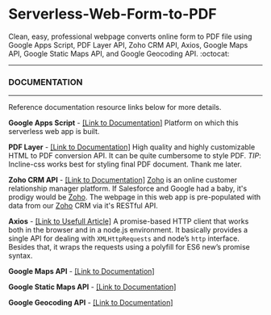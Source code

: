 
# Serverless-Web-Form-to-PDF    

Clean, easy, professional webpage converts online form to PDF file using Google Apps Script, PDF Layer API, Zoho CRM API, Axios, Google Maps API, Google Static Maps API, and Google Geocoding API. :octocat:

--------------------------

### DOCUMENTATION
--------------------------
Reference documentation resource links below for more details.    

**Google Apps Script**  -  [[Link to Documentation]][1]
Platform on which this serverless web app is built.

**PDF Layer**  -  [[Link to Documentation]][2]
High quality and highly customizable HTML to PDF conversion API.  It can be quite cumbersome to style PDF.
*TIP*:  Incline-css works best for styling final PDF document. Thank me later.

**Zoho CRM API**  -  [[Link to Documentation]][3]
[Zoho][8] is an online customer relationship manager platform.  If Salesforce and Google had a baby, it's prodigy would be [Zoho][8].  The webpage in this web app is pre-populated with data from our [Zoho][8] CRM via it's RESTful API.

**Axios**  -  [[Link to Usefull Article]][4]
A promise-based HTTP client that works both in the browser and in a node.js environment. It basically provides a single API for dealing with ```XMLHttpRequests``` and node’s ```http``` interface. Besides that, it wraps the requests using a polyfill for ES6 new’s promise syntax.

**Google Maps API**  -  [[Link to Documentation]][5]


**Google Static Maps API**  -  [[Link to Documentation]][6]


**Google Geocoding API**  -  [[Link to Documentation]][7]

[1]: http://codeheaven.io/how-to-use-axios-as-your-http-client/
[2]: https://pdflayer.com/
[3]: https://www.zoho.com/developer/rest-api.html
[4]: http://codeheaven.io/how-to-use-axios-as-your-http-client/
[5]: http://codeheaven.io/how-to-use-axios-as-your-http-client/
[6]: http://codeheaven.io/how-to-use-axios-as-your-http-client/
[7]: https://developers.google.com/maps/documentation/geocoding/intro
[8]: https://www.zoho.com/

